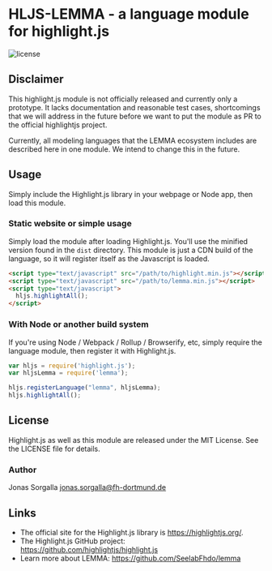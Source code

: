 # HLJS-LEMMA - a language module for highlight.js

![license](https://badgen.net/badge/license/MIT/blue)

## Disclaimer

This highlight.js module is not officially released and currently only a prototype. It lacks documentation and reasonable test cases, shortcomings that we will address in the future before we want to put the module as PR to the official highlightjs project.

Currently, all modeling languages that the LEMMA ecosystem includes are described here in one module. We intend to change this in the future. 

## Usage

Simply include the Highlight.js library in your webpage or Node app, then load this module.

### Static website or simple usage

Simply load the module after loading Highlight.js.  You'll use the minified version found in the `dist` directory.  This module is just a CDN build of the language, so it will register itself as the Javascript is loaded.

```html
<script type="text/javascript" src="/path/to/highlight.min.js"></script>
<script type="text/javascript" src="/path/to/lemma.min.js"></script>
<script type="text/javascript">
  hljs.highlightAll();
</script>
```
### With Node or another build system

If you're using Node / Webpack / Rollup / Browserify, etc, simply require the language module, then register it with Highlight.js.

```javascript
var hljs = require('highlight.js');
var hljsLemma = require('lemma');

hljs.registerLanguage("lemma", hljsLemma);
hljs.highlightAll();
```

## License

Highlight.js as well as this module are released under the MIT License. See the LICENSE file
for details.

### Author

Jonas Sorgalla <jonas.sorgalla@fh-dortmund.de>

## Links
- The official site for the Highlight.js library is <https://highlightjs.org/>.
- The Highlight.js GitHub project: <https://github.com/highlightjs/highlight.js>
- Learn more about LEMMA: <https://github.com/SeelabFhdo/lemma>

